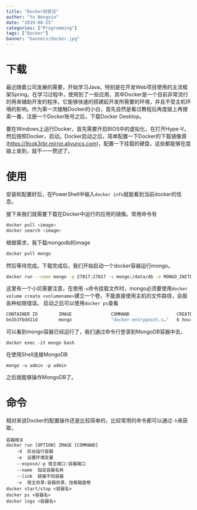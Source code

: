 ```yaml
---
title: "Docker初尝试"
author: "Yu Nongxin"
date: "2019-08-25"
categories: ["Programming"]
tags: ["Docker"]
banner: "banners/docker.jpg"
---
```


# 下载

最近随着公司发展的需要，开始学习Java，特别是在开发Web项目使用的主流框架Spring。在学习过程中，使用到了一些应用，其中Docker是一个目前非常流行的用来辅助开发的程序。它能够快速的搭建起开发所需要的环境，并且不受主机环境的影响。作为第一次接触Docker的小白，首先自然是看过教程后再度娘上再搜索一番，注册一个Docker账号之后，下载Docker Desktop。

要在Windows上运行Docker，首先需要开启BIOS中的虚拟化，在打开Hype-V。然后按照Docker，启动。Docker启动之后，简单配置一下Docker的下载镜像源(https://9cok3rbr.mirror.aliyuncs.com)，配置一下挂载的硬盘，这些都能够在度娘上查到，就不一一赘述了。

# 使用

安装和配置好后，在PowerShell中输入```docker info```就能看到当前docker的信息。

接下来我们就需要下载在Docker中运行的应用的镜像。常用命令有
```bash
docker pull <image>
docker search <image>
```
根据需求，我下载mongodb的image
```bash
docker pull mongo
```
然后等待完成。下载完成后，我们开始启动一个docker容器运行mongo。
```bash
docker run --name mongo -p 27017:27017 -v mongo:/data/db -e MONGO_INITDB_ROOT_USERNAME=admin -e MONGO_INITDB_ROOT_PASSWORD=admin -d mongo
```
这里有一个小坑需要注意，在使用```-v```命令挂载文件时，mongo必须要使用```docker volume create <volumename>```建立一个卷，不能直接使用主机的文件路径，会报各种权限错误。
启动之后可以使用```docker ps```查看
```bash
CONTAINER ID        IMAGE               COMMAND                  CREATED             STATUS              PORTS                      NAMES
be2b3fbdd11d        mongo               "docker-entrypoint.s…"   6 hours ago         Up 6 hours          0.0.0.0:27017->27017/tcp   mongo
```
可以看到mongo容器已经运行了，我们通过命令行登录到MongoDB容器中去，
```
docker exec -it mongo bash
```
在使用Shell连接MongoDB
```shell
mongo -u admin -p admin
```
之后就能够操作MongoDB了。

# 命令
相对来说Docker的配置操作还是比较简单的，比较常用的命令都可以通过```-h```来获取，
```
容器相关
docker run [OPTION] IMAGE [COMMAND]
    -d  后台运行容器
    -e  设置环境变量
    --expose/-p 宿主端口:容器端口
    --name  指定容器名称
    --link  链接不同容器
    -v  宿主目录:容器目录，挂载磁盘卷
docker start/stop <容器名>
docker ps <容器名>
docker logs <容器名>
```
